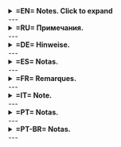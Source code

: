 <details>
<summary><b> =EN= Notes. Click to expand</b></summary>
You can set the language by entering yours in "language": "en". If your language is not in "LOCALIZATION", you can replace some language block with your own values ​​or add another language.
By default, the language is not set in "language": "", so the language of the Anki program is detected and, if possible, it is set from the languages ​​in "LOCALIZATION", and if it is not found, it is set to "en".
</details>
---
<details>
<summary><b>=RU= Примечания.</b></summary>
Вы можете настроить язык, для чего введите свой в "language": "en". Если вашего языка нет в "LOCALIZATION", то вы можете заменить какой-то языковой блок своими значениями или добавить другой язык.
По умолчанию язык не установлен в "language": "", поэтому определяется язык программы Anki и, если возможно, он устанавливается из языков в "LOCALIZATION", а если он не найден, то устанавливается на "en".
</details>
---
<details>
<summary><b>=DE= Hinweise.</b></summary>
Sie können die Sprache einstellen, indem Sie Ihre Sprache in „Sprache“: „en“ eingeben. Sollte Ihre Sprache nicht in „LOKALISIERUNG“ enthalten sein, können Sie einige Sprachblöcke durch Ihre eigenen Werte ersetzen oder eine weitere Sprache hinzufügen.

Standardmäßig ist die Sprache in „Sprache“: „“ nicht eingestellt, daher wird die Sprache des Anki-Programms erkannt und, falls möglich, aus den Sprachen in „LOKALISIERUNG“ ausgewählt. Falls sie nicht gefunden wird, wird sie auf „en“ eingestellt.
  
<i>(Übersetzt mit chatgpt.com. Die Genauigkeit der Übersetzung wurde nicht überprüft)</i>
</details>
---
<details>
<summary><b>=ES= Notas.</b></summary>
Puede configurar el idioma ingresando el suyo en "idioma": "en". Si su idioma no está en "LOCALIZACIÓN", puede reemplazar algún bloque de idioma con sus propios valores o agregar otro.
Por defecto, el idioma no está configurado en "idioma": "", por lo que se detecta el idioma del programa Anki y, si es posible, se configura entre los idiomas de "LOCALIZACIÓN". Si no se encuentra, se configura en "en".
  
<i>(Traducido con chatgpt.com. La precisión de la traducción no ha sido verificada)</i>
</details>
---
<details>
<summary><b>=FR= Remarques.</b></summary>
Vous pouvez définir la langue en saisissant la vôtre dans « Langue » : « en ». Si votre langue n'est pas dans « LOCALISATION », vous pouvez remplacer certains blocs de langue par vos propres valeurs ou en ajouter une autre.
Par défaut, la langue n'est pas définie dans « Langue » : « ». La langue du programme Anki est donc détectée et, si possible, elle est définie parmi les langues de « LOCALISATION ». Si elle n'est pas trouvée, elle est définie sur « en ».
  
<i>(Traduit avec chatgpt.com. L’exactitude de la traduction n’a pas été vérifiée)</i>
</details>
---
<details>
<summary><b>=IT= Note.</b></summary>
Puoi impostare la lingua inserendola in "lingua": "en". Se la tua lingua non è presente in "LOCALIZZAZIONE", puoi sostituire alcuni blocchi di lingua con i tuoi valori o aggiungerne un'altra.
Per impostazione predefinita, la lingua non è impostata in "lingua": "", quindi viene rilevata la lingua del programma Anki e, se possibile, viene impostata tra le lingue presenti in "LOCALIZZAZIONE", altrimenti viene impostata su "en".
  
<i>(Tradotto con chatgpt.com. L'accuratezza della traduzione non è stata verificata)</i>
</details>
---
<details>
<summary><b>=PT= Notas.</b></summary>
Pode definir o idioma digitando o seu em "idioma": "en". Se o seu idioma não estiver em "LOCALIZAÇÃO", pode substituir algum bloco de idioma pelos seus próprios valores ou adicionar outro idioma.
Por predefinição, o idioma não está definido em "idioma": "", pelo que o idioma do programa Anki é detetado e, se possível, é definido a partir dos idiomas em "LOCALIZAÇÃO", e se não for encontrado, é definido como "en".
  
<i>(Traduzido com chatgpt.com. A precisão da tradução não foi verificada)</i>
</details>
---
<details>
<summary><b>=PT-BR= Notas.</b></summary>
Você pode definir o idioma inserindo o seu em "idioma": "en". Se o seu idioma não estiver em "LOCALIZAÇÃO", você pode substituir algum bloco de idioma pelos seus próprios valores ou adicionar outro idioma.
Por padrão, o idioma não está definido em "idioma": "", portanto, o idioma do programa Anki é detectado e, se possível, é definido a partir dos idiomas em "LOCALIZAÇÃO". Caso não seja encontrado, é definido como "en".

_ (Tradução fornecida por chatgpt.com. Precisão da tradução não verificada) _
</details>
---








